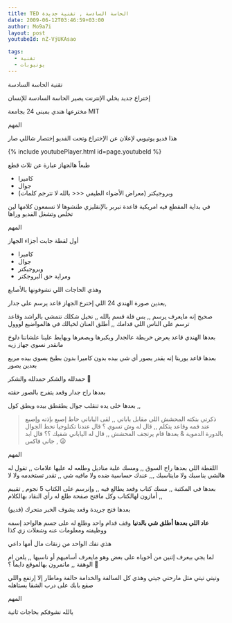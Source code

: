 ```yaml
---
title: TED الحاسة السادسة , تقنية جديدة
date: 2009-06-12T03:46:59+03:00
author: Mo9a7i
layout: post
youtubeId: nZ-VjUKAsao

tags:
  - تقنية
  - يوتيوبات
---
```


تقنية الحاسة السادسة

إختراع جديد يخلي الإنترنت يصير الحاسة السادسة للإنسان

مخترعها هندي بمبنى 24 بجامعة MIT

المهم

هذا فديو يوتيوبي لإعلان عن الإختراع وتحت الفديو إختصار شاللي صار

{% include youtubePlayer.html id=page.youtubeId %}

طبعاً هالجهاز عبارة عن ثلاث قطع

* كاميرا
* جوال
* وبروجيكتر (معراض الأضواء الطيفي <<< بالله لا تترجم كلمات)

في بداية المقطع فيه امريكية قاعدة تبربر بالإنقليزي طنشوها لا تسمعون كلامها لين تخلص وتشغل الفديو وراها

المهم

أول لقطة جابت أجزاء الجهاز

* كاميرا
* جوال
* وبروجيكتر
* ومراية حق البروجكتر

وهذي الحاجات اللي تشوفونها بالأصابع

بعدين صورة الهندي 24 اللي إخترع الجهاز قاعد يرسم على جدار,

صحيح إنه مايعرف يرسم ,, بس فلة قسم بالله ,, تخيل شكلك تتمشى بالراشد وقاعد ترسم على الناس اللي قدامك ,, أطلق العنان لخيالك في هالمواضيع لووول

بعدها الهندي قاعد يعرض خريطة عالجدار ويكبرها ويصغرها ويهايط علينا علشاننا دلوخ مانقدر نسوي جهاز زيه

بعدها قاعد يورينا إنه يقدر يصور أي شي بيده بدون كاميرا بدون بطيخ يسوي بيده مربع بعدين يصور

حمدلله والشكر حمدلله والشكر 🙌

بعدها راح جدار وقعد يتفرج بالصور حقته

بعدها خلى يده تنقلب جوال يطقطق بيده ويطق كول ,,

> ذكرني بنكته المحشش اللي مقابل ياباني ,, لقى الياباني حاط إصبع بإذنه وإصبع عند فمه وقاعد يتكلم ,, قال له وش تسوي ؟ قال عندنا تكنلوجيا نحط الجوال بالدورة الدموية & بعدها قام يرتجف المحشش ,, قال له الياباني شفيك ؟؟ قال ابد , جاني فاكس 😦

المهم

اللقطة اللي بعدها راح السوق ,, ومسك علبة مناديل وطلعه له عليها علامات ,, تقول له هالشي يناسبك ولا مايناسبك ,,, عندك حساسية ضده ولا مافيه شي ,, تقدر تستخدمه ولا لا

بعدها في المكتبة ,, مسك كتاب وقعد يطالع فيه ,, وإنرسم على الكتاب 5 نجوم , تقييم أمازون لهالكتاب وكل مافتح صفحة طلع له رأي النقاد بهالكلام ,,

بعدها فتح جريدة وقعد يشوف الخبر متحرك (فديو)

**عاد اللي بعدها أطلق شي بالدنيا**
وقف قدام واحد وطلع له على جسم هالواحد إسمه ووظيفته ومعلومات عنه وشغلات زي كذا

هذي تفك الواحد من زنقات مال أمها داعي

لما يجي بيعرف إثنين من أخوياه على بعض وهو مايعرف أساميهم أو ناسيها ,, يلعن ام الوهقة ,, ماتمرون بهالموقع دايماً ؟ 🤝

وتيتي تيتي مثل مارحتي جيتي وهذي كل السالفة والخدامة حالفة وماطار إلا إرتفع واللي صقع بابك على درب الشقا يستاهله

المهم

يالله نشوفكم بحاجات ثانية
